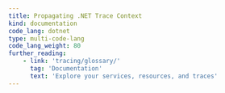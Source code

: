 ```yaml
---
title: Propagating .NET Trace Context
kind: documentation
code_lang: dotnet
type: multi-code-lang
code_lang_weight: 80
further_reading:
    - link: 'tracing/glossary/'
      tag: 'Documentation'
      text: 'Explore your services, resources, and traces'
---
```


